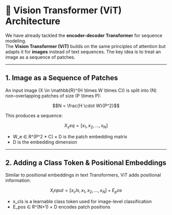 # 🔹 Vision Transformer (ViT) Architecture

We have already tackled the **encoder-decoder Transformer** for sequence modeling.  
The **Vision Transformer (ViT)** builds on the same principles of attention but adapts it for **images** instead of text sequences. The key idea is to treat an image as a sequence of patches.

---

## 1. Image as a Sequence of Patches

An input image \(X \in \mathbb{R}^{H \times W \times C}\) is split into \(N\) non-overlapping patches of size \(P \times P\):

```math
N = \frac{H \cdot W}{P^2}
```
This produces a sequence:
```math
X_seq = [x_1, x_2, ..., x_N]
```

- W_e ∈ R^(P^2 * C) × D is the patch embedding matrix  
- D is the embedding dimension

---

## 2. Adding a Class Token & Positional Embeddings

Similar to positional embeddings in text Transformers, ViT adds positional information:
```math
X_input = [x_cls, x_1, x_2, ..., x_N] + E_pos
```

- x_cls is a learnable class token used for image-level classification  
- E_pos ∈ R^(N+1) × D encodes patch positions



